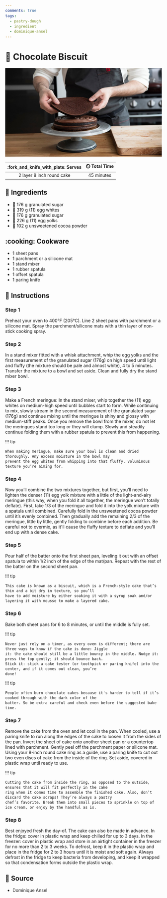 ```yaml
---
comments: true
tags:
  - pastry-dough
  - ingredient
  - dominique-ansel
---
```

# :cake: Chocolate Biscuit

![Chocolate Biscuit](../../assets/images/chocolate-biscuit.jpg)

| :fork_and_knife_with_plate: Serves | :timer_clock: Total Time |
|:----------------------------------:|:-----------------------: |
| 2 layer 8 inch round cake | 45 minutes |

## :salt: Ingredients

- :candy: 176 g granulated sugar
- :egg: 319 g (11) egg whites
- :candy: 176 g granulated sugar
- :egg: 226 g (11) egg yolks
- :chocolate_bar: 102 g unsweetened cocoa powder

## :cooking: Cookware

- 1 sheet pans
- 1 parchment or a silicone mat
- 1 stand mixer
- 1 rubber spatula
- 1 offset spatula
- 1 paring knife

## :pencil: Instructions

### Step 1

Preheat your oven to 400°F (205°C). Line 2 sheet pans with parchment or a silicone mat. Spray the parchment/silicone
mats with a thin layer of non-stick cooking spray.

### Step 2

In a stand mixer fitted with a whisk attachment, whip the egg yolks and the first measurement of the granulated sugar
(176g) on high speed until light and fluffy (the mixture should be pale and almost white), 4 to 5 minutes. Transfer the
mixture to a bowl and set aside. Clean and fully dry the stand mixer bowl.

### Step 3

Make a French meringue: In the stand mixer, whip together the (11) egg whites on medium-high speed until bubbles start
to form. While continuing to mix, slowly stream in the second measurement of the granulated sugar (176g) and continue
mixing until the meringue is shiny and glossy with medium-stiff peaks. Once you remove the bowl from the mixer, do not
let the meringues stand too long or they will clump. Slowly and steadily continue folding them with a rubber spatula to
prevent this from happening.

!!! tip

    When making meringue, make sure your bowl is clean and dried thoroughly. Any excess moisture in the bowl may
    prevent the egg whites from whipping into that fluffy, voluminous texture you’re aiming for.

### Step 4

Now you’ll combine the two mixtures together, but first, you’ll need to lighten the denser (11) egg yolk mixture
with a little of the light-and-airy meringue (this way, when you fold it all together, the meringue won’t totally
deflate). First, take 1/3 of the meringue and fold it into the yolk mixture with a spatula until combined. Carefully
fold in the unsweetened cocoa powder until it’s evenly combined. Then gradually add the remaining 2/3 of the meringue,
little by little, gently folding to combine before each addition. Be careful not to overmix, as it'll cause the fluffy
texture to deflate and you’ll end up with a dense cake.

### Step 5

Pour half of the batter onto the first sheet pan, leveling it out with an offset spatula to within 1/2 inch of the edge
of the mat/pan. Repeat with the rest of the batter on the second sheet pan.

!!! tip

    This cake is known as a biscuit, which is a French-style cake that’s thin and a bit dry in texture, so you’ll
    have to add moisture by either soaking it with a syrup soak and/or layering it with mousse to make a layered cake.

### Step 6

Bake both sheet pans for 6 to 8 minutes, or until the middle is fully set.

!!! tip

    Never just rely on a timer, as every oven is different; there are three ways to know if the cake is done: Jiggle
    it: the cake should still be a little bouncy in the middle. Nudge it: press the top gently; it should bounce back.
    Stick it: stick a cake tester (or toothpick or paring knife) into the center, and if it comes out clean, you’re
    done!

!!! tip

    People often burn chocolate cakes because it's harder to tell if it’s cooked through with the dark color of the
    batter. So be extra careful and check even before the suggested bake time.

### Step 7

Remove the cake from the oven and let cool in the pan. When cooled, use a paring knife to run along the edges of the
cake to loosen it from the sides of the pan. Invert the sheet of cake onto another sheet pan or a countertop lined with
parchment. Gently peel off the parchment paper or silicone mat. Using your 8-inch round cake ring as a guide, use a
paring knife to cut out two even discs of cake from the inside of the ring. Set aside, covered in plastic wrap until
ready to use.

!!! tip

    Cutting the cake from inside the ring, as opposed to the outside, ensures that it will fit perfectly in the cake
    ring when it comes time to assemble the finished cake. Also, don’t discard the cake scraps! They’re always a pastry
    chef’s favorite. Break them into small pieces to sprinkle on top of ice cream, or enjoy by the handful as is.

### Step 8

Best enjoyed fresh the day-of. The cake can also be made in advance. In the fridge: cover in plastic wrap and keep
chilled for up to 3 days. In the freezer: cover in plastic wrap and store in an airtight container in the freezer for no
more than 2 to 3 weeks. To defrost, keep it in the plastic wrap and place in the fridge for 2 to 3 hours until it is
moist and soft again. Always defrost in the fridge to keep bacteria from developing, and keep it wrapped so that
condensation forms outside the plastic wrap.

## :link: Source

- Dominique Ansel
